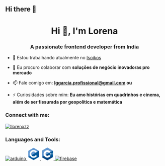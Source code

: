 ## Hi there 👋

<h1 align="center">Hi 👋, I'm Lorena</h1>
<h3 align="center">A passionate frontend developer from India</h3>

- 🔭 Estou trabalhando atualmente no [Isoikos](https://www.instagram.com/isoikos?utm_source=ig_web_button_share_sheet&igsh=ZDNlZDc0MzIxNw==https://www.instagram.com/isoikos?utm_source=ig_web_button_share_sheet&igsh=ZDNlZDc0MzIxNw==)

- 👯 Eu procuro colaborar com **soluções de negócio inovadoras pro mercado**

- 📫 Fale comigo em: **lggarcia.profissional@gmail.com ou**

- ⚡ Curiosidades sobre mim: **Eu amo histórias em quadrinhos e cinema, além de ser fissurada por geopolítica e matemática**

<h3 align="left">Connect with me:</h3>
<p align="left">
<a href="https://instagram.com/llorenxzz" target="blank"><img align="center" src="https://raw.githubusercontent.com/rahuldkjain/github-profile-readme-generator/master/src/images/icons/Social/instagram.svg" alt="llorenxzz" height="30" width="40" /></a>
</p>

<h3 align="left">Languages and Tools:</h3>
<p align="left"> <a href="https://www.arduino.cc/" target="_blank" rel="noreferrer"> <img src="https://cdn.worldvectorlogo.com/logos/arduino-1.svg" alt="arduino" width="40" height="40"/> </a> <a href="https://www.cprogramming.com/" target="_blank" rel="noreferrer"> <img src="https://raw.githubusercontent.com/devicons/devicon/master/icons/c/c-original.svg" alt="c" width="40" height="40"/> </a> <a href="https://www.w3schools.com/cpp/" target="_blank" rel="noreferrer"> <img src="https://raw.githubusercontent.com/devicons/devicon/master/icons/cplusplus/cplusplus-original.svg" alt="cplusplus" width="40" height="40"/> </a> <a href="https://firebase.google.com/" target="_blank" rel="noreferrer"> <img src="https://www.vectorlogo.zone/logos/firebase/firebase-icon.svg" alt="firebase" width="40" height="40"/> </a> </p>

